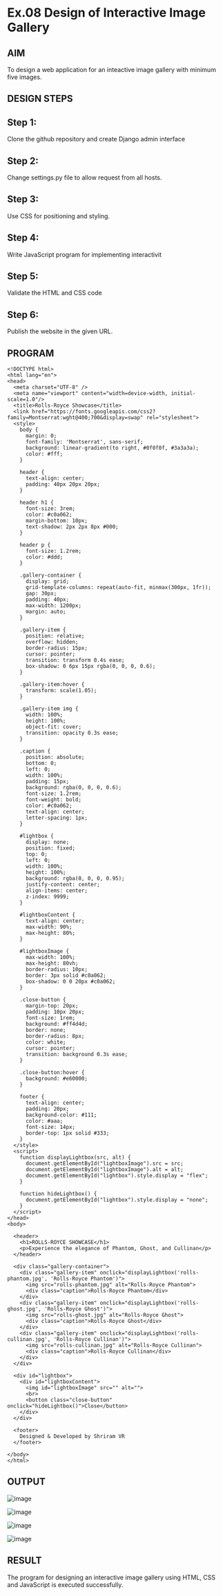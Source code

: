# Ex.08 Design of Interactive Image Gallery

## AIM
  To design a web application for an inteactive image gallery with minimum five images.

## DESIGN STEPS

## Step 1:

Clone the github repository and create Django admin interface

## Step 2:

Change settings.py file to allow request from all hosts.

## Step 3:

Use CSS for positioning and styling.

## Step 4:

Write JavaScript program for implementing interactivit

## Step 5:

Validate the HTML and CSS code

## Step 6:

Publish the website in the given URL.

## PROGRAM
~~~
<!DOCTYPE html>
<html lang="en">
<head>
  <meta charset="UTF-8" />
  <meta name="viewport" content="width=device-width, initial-scale=1.0"/>
  <title>Rolls-Royce Showcase</title>
  <link href="https://fonts.googleapis.com/css2?family=Montserrat:wght@400;700&display=swap" rel="stylesheet">
  <style>
    body {
      margin: 0;
      font-family: 'Montserrat', sans-serif;
      background: linear-gradient(to right, #0f0f0f, #3a3a3a);
      color: #fff;
    }

    header {
      text-align: center;
      padding: 40px 20px 20px;
    }

    header h1 {
      font-size: 3rem;
      color: #c0a062;
      margin-bottom: 10px;
      text-shadow: 2px 2px 8px #000;
    }

    header p {
      font-size: 1.2rem;
      color: #ddd;
    }

    .gallery-container {
      display: grid;
      grid-template-columns: repeat(auto-fit, minmax(300px, 1fr));
      gap: 30px;
      padding: 40px;
      max-width: 1200px;
      margin: auto;
    }

    .gallery-item {
      position: relative;
      overflow: hidden;
      border-radius: 15px;
      cursor: pointer;
      transition: transform 0.4s ease;
      box-shadow: 0 6px 15px rgba(0, 0, 0, 0.6);
    }

    .gallery-item:hover {
      transform: scale(1.05);
    }

    .gallery-item img {
      width: 100%;
      height: 100%;
      object-fit: cover;
      transition: opacity 0.3s ease;
    }

    .caption {
      position: absolute;
      bottom: 0;
      left: 0;
      width: 100%;
      padding: 15px;
      background: rgba(0, 0, 0, 0.6);
      font-size: 1.2rem;
      font-weight: bold;
      color: #c0a062;
      text-align: center;
      letter-spacing: 1px;
    }

    #lightbox {
      display: none;
      position: fixed;
      top: 0;
      left: 0;
      width: 100%;
      height: 100%;
      background: rgba(0, 0, 0, 0.95);
      justify-content: center;
      align-items: center;
      z-index: 9999;
    }

    #lightboxContent {
      text-align: center;
      max-width: 90%;
      max-height: 80%;
    }

    #lightboxImage {
      max-width: 100%;
      max-height: 80vh;
      border-radius: 10px;
      border: 3px solid #c0a062;
      box-shadow: 0 0 20px #c0a062;
    }

    .close-button {
      margin-top: 20px;
      padding: 10px 20px;
      font-size: 1rem;
      background: #ff4d4d;
      border: none;
      border-radius: 8px;
      color: white;
      cursor: pointer;
      transition: background 0.3s ease;
    }

    .close-button:hover {
      background: #e60000;
    }

    footer {
      text-align: center;
      padding: 20px;
      background-color: #111;
      color: #aaa;
      font-size: 14px;
      border-top: 1px solid #333;
    }
  </style>
  <script>
    function displayLightbox(src, alt) {
      document.getElementById("lightboxImage").src = src;
      document.getElementById("lightboxImage").alt = alt;
      document.getElementById("lightbox").style.display = "flex";
    }

    function hideLightbox() {
      document.getElementById("lightbox").style.display = "none";
    }
  </script>
</head>
<body>

  <header>
    <h1>ROLLS-ROYCE SHOWCASE</h1>
    <p>Experience the elegance of Phantom, Ghost, and Cullinan</p>
  </header>

  <div class="gallery-container">
    <div class="gallery-item" onclick="displayLightbox('rolls-phantom.jpg', 'Rolls-Royce Phantom')">
      <img src="rolls-phantom.jpg" alt="Rolls-Royce Phantom">
      <div class="caption">Rolls-Royce Phantom</div>
    </div>
    <div class="gallery-item" onclick="displayLightbox('rolls-ghost.jpg', 'Rolls-Royce Ghost')">
      <img src="rolls-ghost.jpg" alt="Rolls-Royce Ghost">
      <div class="caption">Rolls-Royce Ghost</div>
    </div>
    <div class="gallery-item" onclick="displayLightbox('rolls-cullinan.jpg', 'Rolls-Royce Cullinan')">
      <img src="rolls-cullinan.jpg" alt="Rolls-Royce Cullinan">
      <div class="caption">Rolls-Royce Cullinan</div>
    </div>
  </div>

  <div id="lightbox">
    <div id="lightboxContent">
      <img id="lightboxImage" src="" alt="">
      <br>
      <button class="close-button" onclick="hideLightbox()">Close</button>
    </div>
  </div>

  <footer>
    Designed & Developed by Shriram VR
  </footer>

</body>
</html>

~~~

## OUTPUT

![image](https://github.com/user-attachments/assets/7b4e10e1-48df-427a-b00c-f531ea2d4dcb)

![image](https://github.com/user-attachments/assets/1c22a64d-5d57-4381-87ec-7a477f32b756)

![image](https://github.com/user-attachments/assets/b195af97-f7e9-470d-872f-d372d0f4e36b)

![image](https://github.com/user-attachments/assets/86850f21-8a54-4fe3-84b9-3e40d7437da1)

## RESULT
  The program for designing an interactive image gallery using HTML, CSS and JavaScript is executed successfully.
